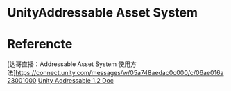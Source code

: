 # UnityAddressable Asset System





# Referencte
[达哥直播：Addressable Asset System 使用方法]https://connect.unity.com/messages/w/05a748aedac0c000/c/06ae016a23001000
[Unity Addressable 1.2 Doc](https://docs.unity3d.com/Packages/com.unity.addressables@1.2/manual/AddressableAssetsDevelopmentCycle.html)



